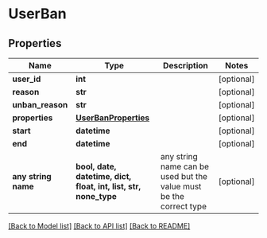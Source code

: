 # UserBan


## Properties
Name | Type | Description | Notes
------------ | ------------- | ------------- | -------------
**user_id** | **int** |  | [optional] 
**reason** | **str** |  | [optional] 
**unban_reason** | **str** |  | [optional] 
**properties** | [**UserBanProperties**](UserBanProperties.md) |  | [optional] 
**start** | **datetime** |  | [optional] 
**end** | **datetime** |  | [optional] 
**any string name** | **bool, date, datetime, dict, float, int, list, str, none_type** | any string name can be used but the value must be the correct type | [optional]

[[Back to Model list]](../README.md#documentation-for-models) [[Back to API list]](../README.md#documentation-for-api-endpoints) [[Back to README]](../README.md)


